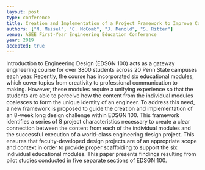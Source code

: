 ```yaml
---
layout: post
type: conference
title: Creation and Implementation of a Project Framework to Improve Cornerstone Engineering Design
authors: ["N. Meisel", "C. McComb", "J. Menold", "S. Ritter"]
venue: ASEE First-Year Engineering Education Conference
year: 2019
accepted: true
---
```

Introduction to Engineering Design (EDSGN 100) acts as a gateway engineering course for over 3800 students across 20 Penn State campuses each year.  Recently, the course has incorporated six educational modules, which cover topics from creativity to professional communication to making.  However, these modules require a unifying experience so that the students are able to perceive how the content from the individual modules coalesces to form the unique identity of an engineer.  To address this need, a new framework is proposed to guide the creation and implementation of an 8-week long design challenge within EDSGN 100.  This framework identifies a series of 8 project characteristics necessary to create a clear connection between the content from each of the individual modules and the successful execution of a world-class engineering design project. This ensures that faculty-developed design projects are of an appropriate scope and context in order to provide proper scaffolding to support the six individual educational modules.  This paper presents findings resulting from pilot studies conducted in five separate sections of EDSGN 100.
